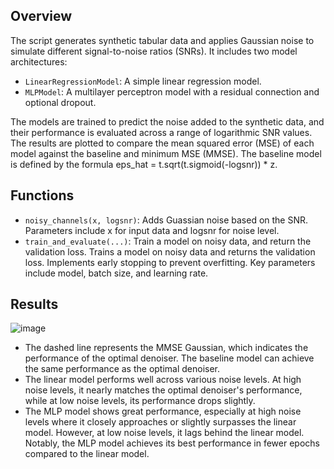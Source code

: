 ## Overview
The script generates synthetic tabular data and applies Gaussian noise to simulate different signal-to-noise ratios (SNRs). It includes two model architectures:
- `LinearRegressionModel`: A simple linear regression model.
- `MLPModel`: A multilayer perceptron model with a residual connection and optional dropout.

The models are trained to predict the noise added to the synthetic data, and their performance is evaluated across a range of logarithmic SNR values. The results are plotted to compare the mean squared error (MSE) of each model against the baseline and minimum MSE (MMSE). The baseline model is defined by the formula eps_hat = t.sqrt(t.sigmoid(-logsnr)) * z.

## Functions
- `noisy_channels(x, logsnr)`: Adds Guassian noise based on the SNR. Parameters include x for input data and logsnr for noise level.
- `train_and_evaluate(...)`: Train a model on noisy data, and return the validation loss. Trains a model on noisy data and returns the validation loss. Implements early stopping to prevent overfitting. Key parameters include model, batch size, and learning rate.

## Results
![image](https://github.com/ZhifengWu7/BaselineModelOnTabularData/assets/166958489/332994b0-9d15-4bd4-a27c-7c1987792888)
- The dashed line represents the MMSE Gaussian, which indicates the performance of the optimal denoiser. The baseline model can achieve the same performance as the optimal denoiser.
- The linear model performs well across various noise levels. At high noise levels, it nearly matches the optimal denoiser's performance, while at low noise levels, its performance drops slightly.
- The MLP model shows great performance, especially at high noise levels where it closely approaches or slightly surpasses the linear model. However, at low noise levels, it lags behind the linear model. Notably, the MLP model achieves its best performance in fewer epochs compared to the linear model.
